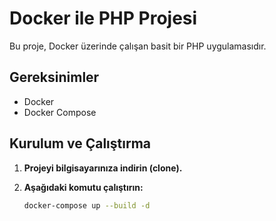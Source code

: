 # Docker ile PHP Projesi

Bu proje, Docker üzerinde çalışan basit bir PHP uygulamasıdır.

## Gereksinimler

- Docker
- Docker Compose

## Kurulum ve Çalıştırma

1.  **Projeyi bilgisayarınıza indirin (clone).**

2.  **Aşağıdaki komutu çalıştırın:**
    ```bash
    docker-compose up --build -d
    ```

